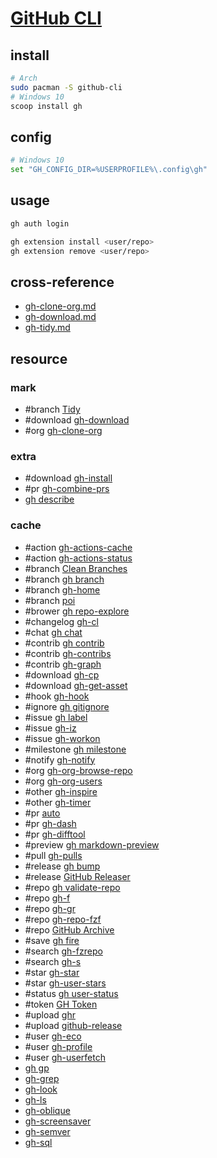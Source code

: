 # [GitHub CLI](https://cli.github.com)

## install

```sh
# Arch
sudo pacman -S github-cli
# Windows 10
scoop install gh
```

## config

```sh
# Windows 10
set "GH_CONFIG_DIR=%USERPROFILE%\.config\gh"
```

## usage

```sh
gh auth login
```

```sh
gh extension install <user/repo>
gh extension remove <user/repo>
```

## cross-reference

- [gh-clone-org.md](/bin/github-cli/gh-clone-org.md)
- [gh-download.md](/bin/github-cli/gh-download.md)
- [gh-tidy.md](/bin/github-cli/gh-tidy.md)

## resource

### mark

- #branch [Tidy](https://github.com/HaywardMorihara/gh-tidy)
- #download [gh-download](https://github.com/yuler/gh-download)
- #org [gh-clone-org](https://github.com/matt-bartel/gh-clone-org)

### extra

- #download [gh-install](https://github.com/redraw/gh-install)
- #pr [gh-combine-prs](https://github.com/rnorth/gh-combine-prs)
- [gh describe](https://github.com/proudust/gh-describe)

### cache

- #action [gh-actions-cache](https://github.com/actions/gh-actions-cache)
- #action [gh-actions-status](https://github.com/rsese/gh-actions-status)
- #branch [Clean Branches](https://github.com/davidraviv/gh-clean-branches)
- #branch [gh branch](https://github.com/mislav/gh-branch)
- #branch [gh-home](https://github.com/norwd/gh-home)
- #branch [poi](https://github.com/seachicken/gh-poi)
- #brower [gh repo-explore](https://github.com/samcoe/gh-repo-explore)
- #changelog [gh-cl](https://github.com/tmkx/gh-cl)
- #chat [gh chat](https://github.com/vilmibm/gh-chat)
- #contrib [gh contrib](https://github.com/mislav/gh-contrib)
- #contrib [gh-contribs](https://github.com/mintarchit/gh-contribs)
- #contrib [gh-graph](https://github.com/kawarimidoll/gh-graph)
- #download [gh-cp](https://github.com/mislav/gh-cp)
- #download [gh-get-asset](https://github.com/chmouel/gh-get-asset)
- #hook [gh-hook](https://github.com/lucasmelin/gh-hook)
- #ignore [gh gitignore](https://github.com/garnertb/gh-gitignore)
- #issue [gh label](https://github.com/heaths/gh-label)
- #issue [gh-iz](https://github.com/gennaro-tedesco/gh-i)
- #issue [gh-workon](https://github.com/chmouel/gh-workon)
- #milestone [gh milestone](https://github.com/valeriobelli/gh-milestone)
- #notify [gh-notify](https://github.com/meiji163/gh-notify)
- #org [gh-org-browse-repo](https://github.com/gh-cli-for-education/gh-org-browse-repo)
- #org [gh-org-users](https://github.com/yermulnik/gh-org-users)
- #other [gh-inspire](https://github.com/lakuapik/gh-inspire)
- #other [gh-timer](https://github.com/anmalkov/gh-timer)
- #pr [auto](https://github.com/intuit/auto)
- #pr [gh-dash](https://github.com/dlvhdr/gh-dash)
- #pr [gh-difftool](https://github.com/speedyleion/gh-difftool)
- #preview [gh markdown-preview](https://github.com/yusukebe/gh-markdown-preview)
- #pull [gh-pulls](https://github.com/AaronMoat/gh-pulls)
- #release [gh bump](https://github.com/johnmanjiro13/gh-bump)
- #release [GitHub Releaser](https://github.com/carlsberg/gh-releaser)
- #repo [gh validate-repo](https://github.com/govindsme/gh-validate-repo)
- #repo [gh-f](https://github.com/gennaro-tedesco/gh-f)
- #repo [gh-gr](https://github.com/sarumaj/gh-gr)
- #repo [gh-repo-fzf](https://github.com/kavinvalli/gh-repo-fzf)
- #repo [GitHub Archive](https://github.com/Justintime50/github-archive)
- #save [gh fire](https://github.com/maximousblk/gh-fire)
- #search [gh-fzrepo](https://github.com/sheepla/gh-fzrepo)
- #search [gh-s](https://github.com/gennaro-tedesco/gh-s)
- #star [gh-star](https://github.com/aymanbagabas/gh-stars)
- #star [gh-user-stars](https://github.com/korosuke613/gh-user-stars)
- #status [gh user-status](https://github.com/vilmibm/gh-user-status)
- #token [GH Token](https://github.com/Link-/gh-token)
- #upload [ghr](https://github.com/tcnksm/ghr)
- #upload [github-release](https://github.com/github-release/github-release)
- #user [gh-eco](https://github.com/jrnxf/gh-eco)
- #user [gh-profile](https://github.com/gabe565/gh-profile)
- #user [gh-userfetch](https://github.com/sheepla/gh-userfetch)
- [gh gp](https://github.com/gitpod-io/gh-gp)
- [gh-grep](https://github.com/k1LoW/gh-grep)
- [gh-look](https://github.com/LangLangBart/gh-look)
- [gh-ls](https://github.com/wuwe1/gh-ls)
- [gh-oblique](https://github.com/vilmibm/gh-oblique)
- [gh-screensaver](https://github.com/vilmibm/gh-screensaver)
- [gh-semver](https://github.com/koozz/gh-semver)
- [gh-sql](https://github.com/KOBA789/gh-sql)
